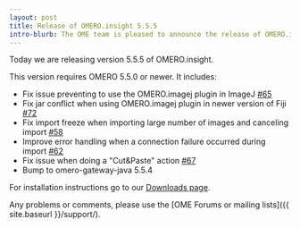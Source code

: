 ```yaml
---
layout: post
title: Release of OMERO.insight 5.5.5
intro-blurb: The OME team is pleased to announce the release of OMERO.insight 5.5.5
---
```

Today we are releasing version 5.5.5 of OMERO.insight.

This version requires OMERO 5.5.0 or newer.
It includes:

- Fix issue preventing to use the OMERO.imagej plugin in ImageJ [#65](https://github.com/ome/omero-insight/pull/65)
- Fix jar conflict when using OMERO.imagej plugin in newer version of Fiji [#72](https://github.com/ome/omero-insight/pull/72)
- Fix import freeze when importing large number of images and canceling import [#58](https://github.com/ome/omero-insight/pull/58)
- Improve error handling when a connection failure occurred during import [#62](https://github.com/ome/omero-insight/pull/62)
- Fix issue when doing a "Cut&Paste" action [#67](https://github.com/ome/omero-insight/pull/67)
- Bump to omero-gateway-java 5.5.4 

For installation instructions go to our 
[Downloads page](/omero/downloads/).

Any problems or comments, please use the [OME Forums or mailing lists]({{ site.baseurl }}/support/).
